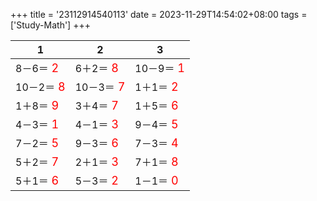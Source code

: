 +++ 
title = '23112914540113' 
date = 2023-11-29T14:54:02+08:00 
tags = ['Study-Math'] 
+++ 

1 | 2 | 3 
-- | -- | -- 
8－6＝<font color=red size=4> 2</font> | 6＋2＝<font color=red size=4> 8</font> | 10－9＝<font color=red size=4> 1</font> 
10－2＝<font color=red size=4> 8</font> | 10－3＝<font color=red size=4> 7</font> | 1＋1＝<font color=red size=4> 2</font> 
1＋8＝<font color=red size=4> 9</font> | 3＋4＝<font color=red size=4> 7</font> | 1＋5＝<font color=red size=4> 6</font> 
4－3＝<font color=red size=4> 1</font> | 4－1＝<font color=red size=4> 3</font> | 9－4＝<font color=red size=4> 5</font> 
7－2＝<font color=red size=4> 5</font> | 9－3＝<font color=red size=4> 6</font> | 7－3＝<font color=red size=4> 4</font> 
5＋2＝<font color=red size=4> 7</font> | 2＋1＝<font color=red size=4> 3</font> | 7＋1＝<font color=red size=4> 8</font> 
5＋1＝<font color=red size=4> 6</font> | 5－3＝<font color=red size=4> 2</font> | 1－1＝<font color=red size=4> 0</font> 

